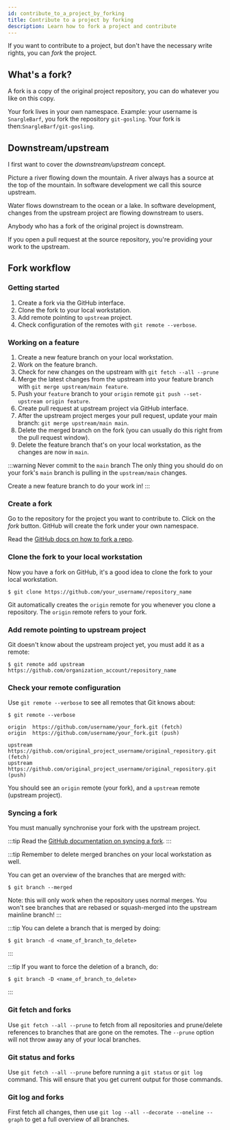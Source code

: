 ```yaml
---
id: contribute_to_a_project_by_forking
title: Contribute to a project by forking
description: Learn how to fork a project and contribute
---
```


If you want to contribute to a project, but don't have the necessary write rights, you can _fork_ the project.

## What's a fork?

A fork is a copy of the original project repository, you can do whatever you like on this copy.

Your fork lives in your own namespace.
Example: your username is `SnargleBarf`, you fork the repository `git-gosling`.
Your fork is then:`SnargleBarf/git-gosling`.

## Downstream/upstream

I first want to cover the _downstream/upstream_ concept.

Picture a river flowing down the mountain.
A river always has a source at the top of the mountain.
In software development we call this source upstream.

Water flows downstream to the ocean or a lake.
In software development, changes from the upstream project are flowing downstream to users.

Anybody who has a fork of the original project is downstream.

If you open a pull request at the source repository, you're providing your work to the upstream.

## Fork workflow

### Getting started

1. Create a fork via the GitHub interface.
1. Clone the fork to your local workstation.
1. Add remote pointing to `upstream` project.
1. Check configuration of the remotes with `git remote --verbose`.

### Working on a feature

1. Create a new feature branch on your local workstation.
1. Work on the feature branch.
1. Check for new changes on the upstream with `git fetch --all --prune`
1. Merge the latest changes from the upstream into your feature branch with `git merge upstream/main feature`.
1. Push your `feature` branch to your `origin` remote `git push --set-upstream origin feature`.
1. Create pull request at upstream project via GitHub interface.
1. After the upstream project merges your pull request, update your main branch: `git merge upstream/main main`.
1. Delete the merged branch on the fork (you can usually do this right from the pull request window).
1. Delete the feature branch that's on your local workstation, as the changes are now in `main`.

:::warning Never commit to the `main` branch
The only thing you should do on your fork's `main` branch is pulling in the `upstream/main` changes.

Create a new feature branch to do your work in!
:::

### Create a fork

Go to the repository for the project you want to contribute to.
Click on the _fork_ button.
GitHub will create the fork under your own namespace.

Read the [GitHub docs on how to fork a repo](https://docs.github.com/en/free-pro-team@latest/github/getting-started-with-github/fork-a-repo).

### Clone the fork to your local workstation

Now you have a fork on GitHub, it's a good idea to clone the fork to your local workstation.

```git
$ git clone https://github.com/your_username/repository_name
```

Git automatically creates the `origin` remote for you whenever you clone a repository.
The `origin` remote refers to your fork.

### Add remote pointing to upstream project

Git doesn't know about the upstream project yet, you must add it as a remote:

```git
$ git remote add upstream https://github.com/organization_account/repository_name
```

### Check your remote configuration

Use `git remote --verbose` to see all remotes that Git knows about:

```git
$ git remote --verbose

origin	https://github.com/username/your_fork.git (fetch)
origin	https://github.com/username/your_fork.git (push)

upstream https://github.com/original_project_username/original_repository.git (fetch)
upstream https://github.com/original_project_username/original_repository.git (push)
```

You should see an `origin` remote (your fork), and a `upstream` remote (upstream project).

### Syncing a fork

You must manually synchronise your fork with the upstream project.

:::tip
Read the [GitHub documentation on syncing a fork](https://docs.github.com/en/free-pro-team@latest/github/collaborating-with-issues-and-pull-requests/syncing-a-fork).
:::

:::tip
Remember to delete merged branches on your local workstation as well.

You can get an overview of the branches that are merged with:

```git
$ git branch --merged
```

Note: this will only work when the repository uses normal merges.
You won't see branches that are rebased or squash-merged into the upstream mainline branch!
:::

:::tip
You can delete a branch that is merged by doing:

```git
$ git branch -d <name_of_branch_to_delete>
```

:::

:::tip
If you want to force the deletion of a branch, do:

```git
$ git branch -D <name_of_branch_to_delete>
```

:::

### Git fetch and forks

Use `git fetch --all --prune` to fetch from all repositories and prune/delete references to branches that are gone on the remotes.
The `--prune` option will not throw away any of your local branches.

### Git status and forks

Use `git fetch --all --prune` before running a `git status` or `git log` command.
This will ensure that you get current output for those commands.

### Git log and forks

First fetch all changes, then use `git log --all --decorate --oneline --graph` to get a full overview of all branches.
